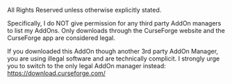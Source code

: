All Rights Reserved unless otherwise explicitly stated.

Specifically, I do NOT give permission for any third party AddOn managers to list my AddOns. Only downloads through the CurseForge website and the CurseForge app are considered legal.

If you downloaded this AddOn though another 3rd party AddOn Manager, you are using illegal software and are technically complicit. I strongly urge you to switch to the only legal AddOn manager instead: https://download.curseforge.com/
